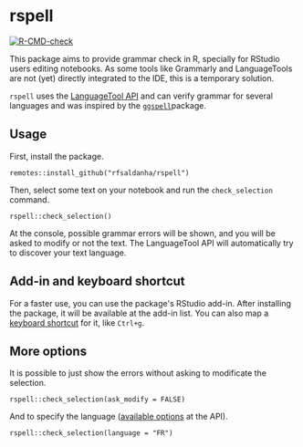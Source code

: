 # rspell

<!-- badges: start -->
[![R-CMD-check](https://github.com/rfsaldanha/rspell/actions/workflows/R-CMD-check.yaml/badge.svg)](https://github.com/rfsaldanha/rspell/actions/workflows/R-CMD-check.yaml)
<!-- badges: end -->

This package aims to provide grammar check in R, specially for RStudio users editing notebooks. As some tools like Grammarly and LanguageTools are not (yet) directly integrated to the IDE, this is a temporary solution.

`rspell` uses the [LanguageTool API](https://languagetool.org/http-api/) and can verify grammar for several languages and was inspired by the [`ggspell`](https://github.com/nicucalcea/ggspell)package.

## Usage

First, install the package.

```{r}
remotes::install_github("rfsaldanha/rspell")
```

Then, select some text on your notebook and run the `check_selection` command.

```{r}
rspell::check_selection()
```

At the console, possible grammar errors will be shown, and you will be asked to modify or not the text. The LanguageTool API will automatically try to discover your text language.

## Add-in and keyboard shortcut

For a faster use, you can use the package's RStudio add-in. After installing the package, it will be available at the add-in list. You can also map a [keyboard shortcut](https://support.posit.co/hc/en-us/articles/206382178-Customizing-Keyboard-Shortcuts-in-the-RStudio-IDE) for it, like `Ctrl+g`.

## More options

It is possible to just show the errors without asking to modificate the selection.

```{r eval=FALSE}
rspell::check_selection(ask_modify = FALSE)
```

And to specify the language ([available options](https://api.languagetoolplus.com/v2/languages) at the API).

```{r eval=FALSE}
rspell::check_selection(language = "FR")
```
